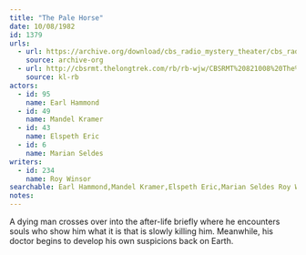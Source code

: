 ```yaml
---
title: "The Pale Horse"
date: 10/08/1982
id: 1379
urls: 
  - url: https://archive.org/download/cbs_radio_mystery_theater/cbs_radio_mystery_theater-1351-1399.zip/cbs_radio_mystery_theater-1351-1399%2Fcbsrmt_1379_the_pale_horse.mp3
    source: archive-org
  - url: http://cbsrmt.thelongtrek.com/rb/rb-wjw/CBSRMT%20821008%20The%20Pale%20Horse_wjw.mp3
    source: kl-rb
actors:  
  - id: 95
    name: Earl Hammond  
  - id: 49
    name: Mandel Kramer  
  - id: 43
    name: Elspeth Eric  
  - id: 6
    name: Marian Seldes
writers:  
  - id: 234
    name: Roy Winsor
searchable: Earl Hammond,Mandel Kramer,Elspeth Eric,Marian Seldes Roy Winsor
notes:  
---
```

A dying man crosses over into the after-life briefly where he encounters souls who show him what it is that is slowly killing him. Meanwhile, his doctor begins to develop his own suspicions back on Earth.